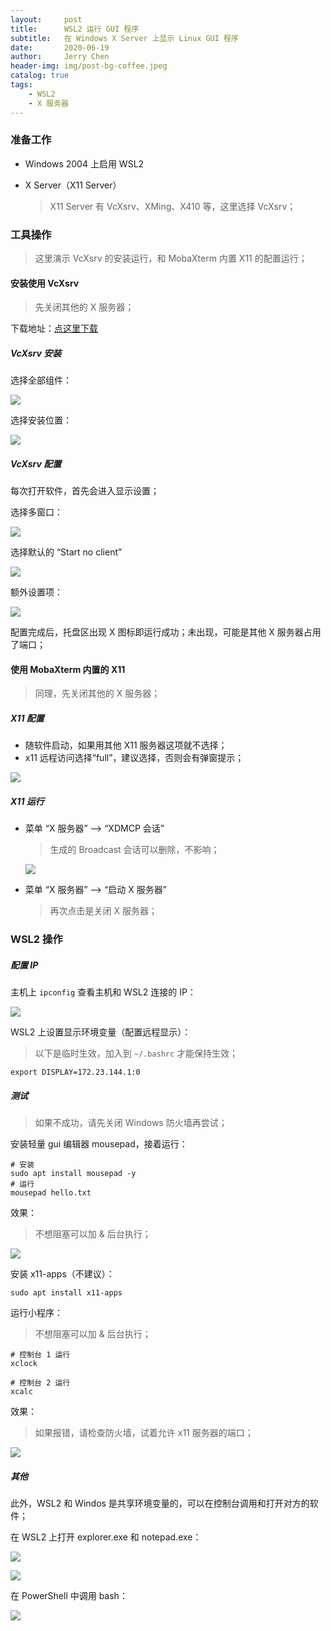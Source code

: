 ```yaml
---
layout:     post
title:      WSL2 运行 GUI 程序
subtitle:   在 Windows X Server 上显示 Linux GUI 程序
date:       2020-06-19
author:     Jerry Chen
header-img: img/post-bg-coffee.jpeg
catalog: true
tags:
    - WSL2
    - X 服务器
---
```


### 准备工作

* Windows 2004 上启用 WSL2

* X Server（X11 Server）

  > X11 Server 有 VcXsrv、XMing、X410 等，这里选择 VcXsrv；

### 工具操作

> 这里演示 VcXsrv 的安装运行，和 MobaXterm 内置 X11 的配置运行；

#### 安装使用 VcXsrv

> 先关闭其他的 X 服务器；

下载地址：[点这里下载](https://sourceforge.net/projects/vcxsrv/) 

##### VcXsrv 安装

选择全部组件：

![](https://raw.githubusercontent.com/jvfan/jvfan.github.io/master/img/post_img/20200619201018.png)

选择安装位置：

![](https://raw.githubusercontent.com/jvfan/jvfan.github.io/master/img/post_img/20200619201058.png)

##### VcXsrv 配置

每次打开软件，首先会进入显示设置；

选择多窗口：

![](https://raw.githubusercontent.com/jvfan/jvfan.github.io/master/img/post_img/20200619201317.png)

选择默认的 “Start no client”

![](https://raw.githubusercontent.com/jvfan/jvfan.github.io/master/img/post_img/20200619201408.png)

额外设置项：

![](https://raw.githubusercontent.com/jvfan/jvfan.github.io/master/img/post_img/20200619201508.png)

配置完成后，托盘区出现 X 图标即运行成功；未出现，可能是其他 X 服务器占用了端口；

#### 使用 MobaXterm 内置的 X11

> 同理，先关闭其他的 X 服务器；

##### X11 配置

* 随软件启动，如果用其他 X11 服务器这项就不选择；
* x11 远程访问选择“full”，建议选择，否则会有弹窗提示；

![](https://raw.githubusercontent.com/jvfan/jvfan.github.io/master/img/post_img/20200619195225.png)

##### X11 运行

* 菜单 “X 服务器” --> “XDMCP 会话”

  > 生成的 Broadcast 会话可以删除，不影响；

  ![](https://raw.githubusercontent.com/jvfan/jvfan.github.io/master/img/post_img/20200619200001.png)

* 菜单 “X 服务器” --> “启动 X 服务器”

  > 再次点击是关闭 X 服务器；

### WSL2 操作

##### 配置 IP

主机上 `ipconfig` 查看主机和 WSL2 连接的 IP：

![](https://raw.githubusercontent.com/jvfan/jvfan.github.io/master/img/post_img/20200619202137.png)

WSL2 上设置显示环境变量（配置远程显示）：

> 以下是临时生效，加入到 `~/.bashrc` 才能保持生效；

```
export DISPLAY=172.23.144.1:0
```

##### 测试

> 如果不成功，请先关闭 Windows 防火墙再尝试；

安装轻量 gui 编辑器 mousepad，接着运行：

```
# 安装
sudo apt install mousepad -y
# 运行
mousepad hello.txt
```

效果：

> 不想阻塞可以加 & 后台执行；

![](https://raw.githubusercontent.com/jvfan/jvfan.github.io/master/img/post_img/20200620114245.png)

安装 x11-apps（不建议）：

```
sudo apt install x11-apps
```

运行小程序：

> 不想阻塞可以加 & 后台执行；

```
# 控制台 1 运行
xclock

# 控制台 2 运行
xcalc
```

效果：

> 如果报错，请检查防火墙，试着允许 x11 服务器的端口；

![](https://raw.githubusercontent.com/jvfan/jvfan.github.io/master/img/post_img/20200619203503.png)

##### 其他

此外，WSL2 和 Windos 是共享环境变量的，可以在控制台调用和打开对方的软件；

在 WSL2 上打开 explorer.exe 和 notepad.exe：

![](https://raw.githubusercontent.com/jvfan/jvfan.github.io/master/img/post_img/20200620114802.png)

![](https://raw.githubusercontent.com/jvfan/jvfan.github.io/master/img/post_img/20200620115022.png)

在 PowerShell 中调用 bash：

![](https://raw.githubusercontent.com/jvfan/jvfan.github.io/master/img/post_img/20200620115229.png)

